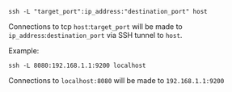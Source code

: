     ssh -L "target_port":ip_address:"destination_port" host

Connections to tcp `host`:`target_port` will be made to `ip_address`:`destination_port` via SSH tunnel to `host`.

Example:

    ssh -L 8080:192.168.1.1:9200 localhost

Connections to `localhost:8080` will be made to `192.168.1.1:9200`
